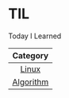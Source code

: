 # TIL
Today I Learned

|Category |
|:------------:|
|[Linux](./linux/README.md)|
|[Algorithm](./algorithm/README.md)|
